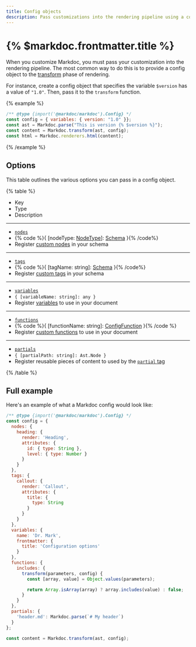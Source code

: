 ```yaml
---
title: Config objects
description: Pass customizations into the rendering pipeline using a config object
---
```


# {% $markdoc.frontmatter.title %}

When you customize Markdoc, you must pass your customization into the rendering pipeline. The most common way to do this is to provide a config object to the [transform](/docs/render#transform) phase of rendering. 

For instance, create a config object that specifies the variable `$version` has a value of `"1.0"`. Then, pass it to the `transform` function.

{% example %}
```js
/** @type {import('@markdoc/markdoc').Config} */
const config = { variables: { version: "1.0" }};
const ast = Markdoc.parse("This is version {% $version %}");
const content = Markdoc.transform(ast, config);
const html = Markdoc.renderers.html(content);
```
{% /example %}

## Options

This table outlines the various options you can pass in a config object.

{% table %}

- Key
- Type
- Description

---

- [`nodes`](/docs/nodes)
- {% code %}{ [nodeType: [NodeType](/docs/nodes#built-in-nodes)]: [Schema](https://github.com/markdoc/markdoc/blob/60a2c831bd7ac8f2f24aabfde0b36e56e5d0dbe1/src/types.ts#L101-L109) }{% /code%}
- Register [custom nodes](/docs/nodes) in your schema

---

- [`tags`](/docs/tags)
- {% code %}{ [tagName: string]: [Schema](https://github.com/markdoc/markdoc/blob/60a2c831bd7ac8f2f24aabfde0b36e56e5d0dbe1/src/types.ts#L101-L109) }{% /code%}
- Register [custom tags](/docs/tags) in your schema

---

- [`variables`](/docs/variables)
- `{ [variableName: string]: any }`
- Register [variables](/docs/variables) to use in your document

---

- [`functions`](/docs/functions)
- {% code %}{ [functionName: string]: [ConfigFunction](https://github.com/markdoc/markdoc/blob/6bcb8a0c48a181ca9df577534d841280646cea09/src/types.ts#L31-L36) }{% /code %}
- Register [custom functions](/docs/functions) to use in your document

---

- [`partials`](/docs/partials)
- `{ [partialPath: string]: Ast.Node }`
- Register reusable pieces of content to used by the [`partial` tag](/docs/partials)

{% /table %}

## Full example

Here's an example of what a Markdoc config would look like:

```js
/** @type {import('@markdoc/markdoc').Config} */
const config = {
  nodes: {
    heading: {
      render: 'Heading',
      attributes: {
        id: { type: String },
        level: { type: Number }
      }
    }
  },
  tags: {
    callout: {
      render: 'Callout',
      attributes: {
        title: {
          type: String
        }
      }
    }
  },
  variables: {
    name: 'Dr. Mark',
    frontmatter: {
      title: 'Configuration options'
    }
  },
  functions: {
    includes: {
      transform(parameters, config) {
        const [array, value] = Object.values(parameters);

        return Array.isArray(array) ? array.includes(value) : false;
      }
    }
  },
  partials: {
    'header.md': Markdoc.parse(`# My header`)
  }
};

const content = Markdoc.transform(ast, config);
```

